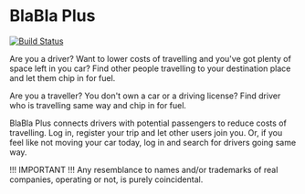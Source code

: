 BlaBla Plus
================

[![Build Status](https://travis-ci.org/netguru-training/awesome-sauce.svg?branch=master)](https://travis-ci.org/netguru-training/awesome-sauce)

Are you a driver? Want to lower costs of travelling and you've got plenty of space left in you car?
Find other people travelling to your destination place and let them chip in for fuel.

Are you a traveller? You don't own a car or a driving license?
Find driver who is travelling same way and chip in for fuel.

BlaBla Plus connects drivers with potential passengers to reduce costs of travelling.
Log in, register your trip and let other users join you.
Or, if you feel like not moving your car today, log in and search for drivers going same way.

!!! IMPORTANT !!!
Any resemblance to names and/or trademarks of real companies, operating or not, is purely coincidental.
